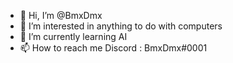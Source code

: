 - 👋 Hi, I’m @BmxDmx
- 👀 I’m interested in anything to do with computers
- 🌱 I’m currently learning AI
- 📫 How to reach me Discord : BmxDmx#0001

<!---
BmxDmx/BmxDmx is a ✨ special ✨ repository because its `README.md` (this file) appears on your GitHub profile.
You can click the Preview link to take a look at your changes.
--->
